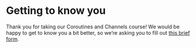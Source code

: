 # Getting to know you

Thank you for taking our Coroutines and Channels course!
We would be happy to get to know you a bit better, so we’re asking you to fill
out [this brief form](https://surveys.jetbrains.com/s3/course-introduction-coroutines-channels).

